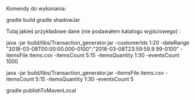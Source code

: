 Komendy do wykonania:

gradle build
gradle shadowJar

Tutaj jakieś przykładowe dane (nie podawałem katalogu wyjściowego) :

java -jar build/libs/Transaction_generator.jar -customerIds 1:20 -dateRange "2018-03-08T00:00:00.000-0100":"2018-03-08T23:59:59.9
99-0100" -itemsFile items.csv -itemsCount 5:15 -itemsQuantity 1:30 -eventsCount 1000 

java -jar build/libs/Transaction_generator.jar  -itemsFile items.csv -itemsCount 5:15 -itemsQuantity 1:30 -eventsCount 5


gradle publishToMavenLocal
